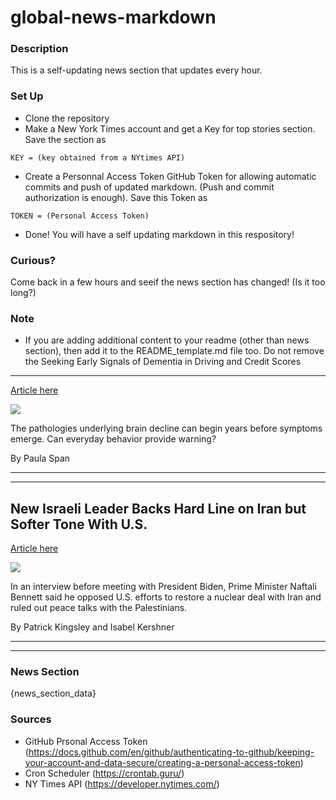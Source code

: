 # global-news-markdown

### Description 
This is a self-updating news section that updates every hour.

### Set Up 
* Clone the repository
* Make a New York Times account and get a Key for top stories section. Save the section as 
 ```
 KEY = (key obtained from a NYtimes API)
 ```
*  Create a Personnal Access Token GitHub Token for allowing automatic commits and push of updated markdown. (Push and commit authorization is enough). Save this Token as 
```
TOKEN = (Personal Access Token)
```
* Done! You will have a self updating markdown in this respository!

### Curious?
Come back in a few hours and seeif the news section has changed! (Is it too long?)

### Note
* If you are adding additional content to your readme (other than news section), then add it to the README_template.md file too. Do not remove the Seeking Early Signals of Dementia in Driving and Credit Scores
--------------------------------------------------------------

[Article here](https://www.nytimes.com/2021/08/23/health/dementia-behavior-alzheimers.html)

[![](https://static01.nyt.com/images/2021/08/24/science/24dementia-span/24dementia-span-superJumbo.jpg)](https://www.nytimes.com/2021/08/23/health/dementia-behavior-alzheimers.html)

The pathologies underlying brain decline can begin years before symptoms emerge. Can everyday behavior provide warning?

By Paula Span

* * *

* * *

New Israeli Leader Backs Hard Line on Iran but Softer Tone With U.S.
--------------------------------------------------------------------

[Article here](https://www.nytimes.com/2021/08/24/world/middleeast/israel-bennett-biden-iran.html)

[![](https://static01.nyt.com/images/2021/09/23/world/24ISRAEL-BENNETT1/merlin_193624011_bda9ee01-3f30-4eda-bada-7ec2e142505d-superJumbo.jpg)](https://www.nytimes.com/2021/08/24/world/middleeast/israel-bennett-biden-iran.html)

In an interview before meeting with President Biden, Prime Minister Naftali Bennett said he opposed U.S. efforts to restore a nuclear deal with Iran and ruled out peace talks with the Palestinians.

By Patrick Kingsley and Isabel Kershner

* * *

* * *

### News Section 
{news_section_data}


### Sources 
* GitHub Prsonal Access Token (https://docs.github.com/en/github/authenticating-to-github/keeping-your-account-and-data-secure/creating-a-personal-access-token)
* Cron Scheduler (https://crontab.guru/)
* NY Times API (https://developer.nytimes.com/)
